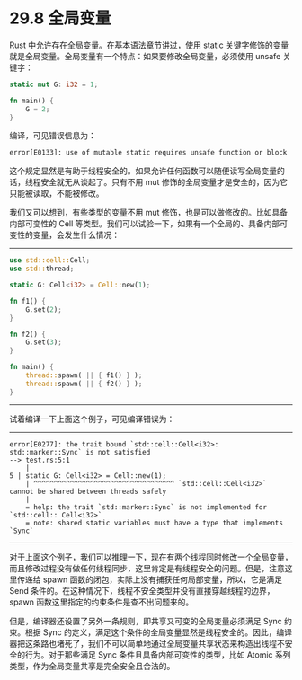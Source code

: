 # 29.8 全局变量

Rust 中允许存在全局变量。在基本语法章节讲过，使用 static 关键字修饰的变量就是全局变量。全局变量有一个特点：如果要修改全局变量，必须使用 unsafe 关键字：

```rust
static mut G: i32 = 1;

fn main() {
    G = 2;
}
```

编译，可见错误信息为：

```txt
error[E0133]: use of mutable static requires unsafe function or block
```

这个规定显然是有助于线程安全的。如果允许任何函数可以随便读写全局变量的话，线程安全就无从谈起了。只有不用 mut 修饰的全局变量才是安全的，因为它只能被读取，不能被修改。

我们又可以想到，有些类型的变量不用 mut 修饰，也是可以做修改的。比如具备内部可变性的 Cell 等类型。我们可以试验一下，如果有一个全局的、具备内部可变性的变量，会发生什么情况：

---

```rust
use std::cell::Cell;
use std::thread;

static G: Cell<i32> = Cell::new(1);

fn f1() {
    G.set(2);
}

fn f2() {
    G.set(3);
}

fn main() {
    thread::spawn( || { f1() } );
    thread::spawn( || { f2() } );
}
```

---

试着编译一下上面这个例子，可见编译错误为：

---

```
error[E0277]: the trait bound `std::cell::Cell<i32>: std::marker::Sync` is not satisfied
--> test.rs:5:1
    |
5 | static G: Cell<i32> = Cell::new(1);
    | ^^^^^^^^^^^^^^^^^^^^^^^^^^^^^^^^^^^ `std::cell::Cell<i32>` cannot be shared between threads safely
    |
    = help: the trait `std::marker::Sync` is not implemented for `std::cell:: Cell<i32>`
    = note: shared static variables must have a type that implements `Sync`
```

---

对于上面这个例子，我们可以推理一下，现在有两个线程同时修改一个全局变量，而且修改过程没有做任何线程同步，这里肯定是有线程安全的问题。但是，注意这里传递给 spawn 函数的闭包，实际上没有捕获任何局部变量，所以，它是满足 Send 条件的。在这种情况下，线程不安全类型并没有直接穿越线程的边界，spawn 函数这里指定的约束条件是查不出问题来的。

但是，编译器还设置了另外一条规则，即共享又可变的全局变量必须满足 Sync 约束。根据 Sync 的定义，满足这个条件的全局变量显然是线程安全的。因此，编译器把这条路也堵死了，我们不可以简单地通过全局变量共享状态来构造出线程不安全的行为。对于那些满足 Sync 条件且具备内部可变性的类型，比如 Atomic 系列类型，作为全局变量共享是完全安全且合法的。
